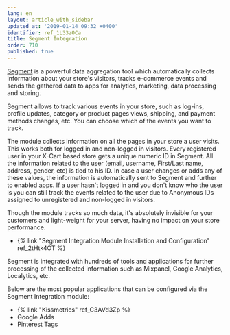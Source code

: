 ```yaml
---
lang: en
layout: article_with_sidebar
updated_at: '2019-01-14 09:32 +0400'
identifier: ref_1L33zOCa
title: Segment Integration
order: 710
published: true
---
```

[Segment](https://segment.com "Segment Integration") is a powerful data aggregation tool which automatically collects information about your store's visitors, tracks e-commerce events and sends the gathered data to apps for analytics, marketing, data processing and storing. 

Segment allows to track various events in your store, such as log-ins, profile updates, category or product pages views, shipping, and payment methods changes, etc. You can choose which of the events you want to track.

The module collects information on all the pages in your store a user visits. This works both for logged in and non-logged in visitors. Every registered user in your X-Cart based store gets a unique numeric ID in Segment. All the information related to the user (email, username, First/Last name, address, gender, etc) is tied to his ID. In case a user changes or adds any of these values, the information is automatically sent to Segment and further to enabled apps. If a user hasn't logged in and you don't know who the user is you can still track the events related to the user due to Anonymous IDs assigned to unregistered and non-logged in visitors.

Though the module tracks so much data, it's absolutely invisible for your customers and light-weight for your server, having no impact on your store performance.

* {% link "Segment Integration Module Installation and Configuration" ref_2tHtk4OT %}

Segment is integrated with hundreds of tools and applications for further processing of the collected information such as Mixpanel, Google Analytics, Localytics, etc. 

Below are the most popular applications that can be configured via the Segment Integration module:

* {% link "Kissmetrics" ref_C3AVd3Zp %}
* Google Adds
* Pinterest Tags



